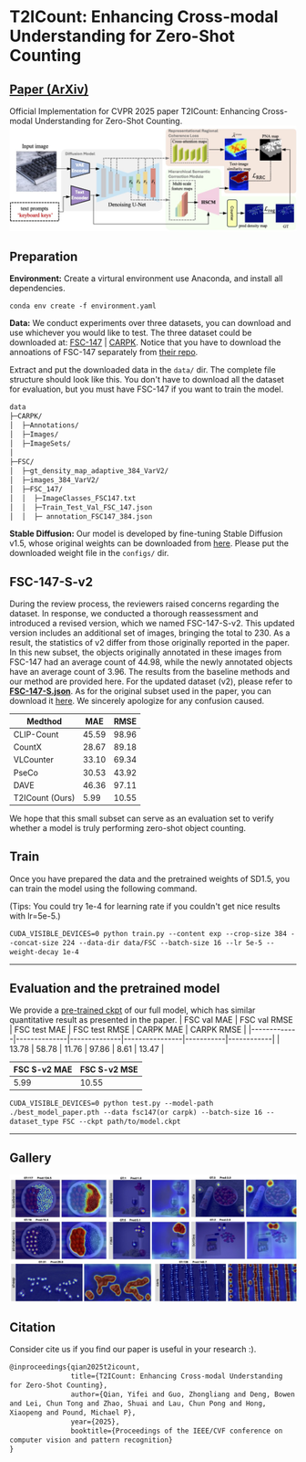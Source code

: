 # T2ICount: Enhancing Cross-modal Understanding for Zero-Shot Counting
## [Paper (ArXiv)](https://arxiv.org/abs/2502.20625) 

Official Implementation for CVPR 2025 paper T2ICount: Enhancing Cross-modal Understanding for Zero-Shot Counting.
![teaser](asset/teaser.jpg)

## Preparation

**Environment:** Create a virtural environment use Anaconda, and install all dependencies.
```
conda env create -f environment.yaml
```
**Data:** We conduct experiments over three datasets, you can download and use whichever you would like to test.
The three dataset could be downloaded at: [FSC-147](https://github.com/cvlab-stonybrook/LearningToCountEverything) | [CARPK](https://lafi.github.io/LPN/).
Notice that you have to download the annoations of FSC-147 separately from [their repo](https://github.com/cvlab-stonybrook/LearningToCountEverything/tree/master/data).

Extract and put the downloaded data in the `data/` dir. The complete file structure should look like this. You don't have to download all the dataset for evaluation, but you must have FSC-147 if you want to train the model. 
```
data
├─CARPK/
│  ├─Annotations/
│  ├─Images/
│  ├─ImageSets/
│
├─FSC/    
│  ├─gt_density_map_adaptive_384_VarV2/
│  ├─images_384_VarV2/
│  ├─FSC_147/
│  │  ├─ImageClasses_FSC147.txt
│  │  ├─Train_Test_Val_FSC_147.json
│  │  ├─ annotation_FSC147_384.json
```
**Stable Diffusion:** Our model is developed by fine-tuning Stable Diffusion v1.5, whose original weights can be downloaded from [here](https://huggingface.co/stable-diffusion-v1-5/stable-diffusion-v1-5/blob/main/v1-5-pruned-emaonly.ckpt).
Please put the downloaded weight file in the `configs/` dir.

## FSC-147-S-v2
During the review process, the reviewers raised concerns regarding the dataset. In response, we conducted a thorough reassessment and introduced a revised version, which we named FSC-147-S-v2. This updated version includes an additional set of images, bringing the total to 230. As a result, the statistics of v2 differ from those originally reported in the paper. In this new subset, the objects originally annotated in these images from FSC-147 had an average count of 44.98, while the newly annotated objects have an average count of 3.96. The results from the baseline methods and our method are provided here. For the updated dataset (v2), please refer to [**FSC-147-S.json**](https://github.com/cha15yq/T2ICount/blob/main/FSC-147-S.json). As for the original subset used in the paper, you can download it [here](https://github.com/cha15yq/T2ICount/blob/main/asset/FSC-147-S-v1.json). We sincerely apologize for any confusion caused.

| Medthod     |      MAE     |     RMSE     | 
|-------------|--------------|--------------|
| CLIP-Count  |    45.59     |    98.96     | 
| CountX      |    28.67     |    89.18     | 
| VLCounter   |    33.10     |    69.34     | 
| PseCo       |    30.53     |    43.92     | 
| DAVE        |    46.36     |    97.11     | 
| T2ICount (Ours)    |    5.99     |    10.55     | 

We hope that this small subset can serve as an evaluation set to verify whether a model is truly performing zero-shot object counting.

## Train
Once you have prepared the data and the pretrained weights of SD1.5, you can train the model using the following command. 

(Tips: You could try 1e-4 for learning rate if you couldn't get nice results with lr=5e-5.)
```
CUDA_VISIBLE_DEVICES=0 python train.py --content exp --crop-size 384 --concat-size 224 --data-dir data/FSC --batch-size 16 --lr 5e-5 --weight-decay 1e-4
```
---
## Evaluation and the pretrained model

We provide a [pre-trained ckpt](https://drive.google.com/file/d/1lw5LgpYP7vTazaMWTgNa6nFoZ63j-st9/view?usp=sharing) of our full model, which has similar quantitative result as presented in the paper. 
| FSC val MAE | FSC val RMSE | FSC test MAE |  FSC test RMSE | CARPK MAE | CARPK RMSE |
|-------------|--------------|--------------|----------------|-----------|------------|
| 13.78       | 58.78        | 11.76        | 97.86          | 8.61      | 13.47      |

| FSC S-v2 MAE | FSC S-v2 MSE | 
|--------------|--------------|
| 5.99       | 10.55        |
```
CUDA_VISIBLE_DEVICES=0 python test.py --model-path ./best_model_paper.pth --data fsc147(or carpk) --batch-size 16 --dataset_type FSC --ckpt path/to/model.ckpt
```
---
## Gallery
![more](asset/visualization.jpg)
## Citation
Consider cite us if you find our paper is useful in your research :).
```
@inproceedings{qian2025t2icount,
               title={T2ICount: Enhancing Cross-modal Understanding for Zero-Shot Counting}, 
               author={Qian, Yifei and Guo, Zhongliang and Deng, Bowen and Lei, Chun Tong and Zhao, Shuai and Lau, Chun Pong and Hong, Xiaopeng and Pound, Michael P},
               year={2025},
               booktitle={Proceedings of the IEEE/CVF conference on computer vision and pattern recognition}
}
```
